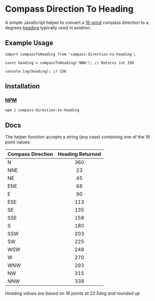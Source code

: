 # Compass Direction To Heading
A simple JavaScript helper to convert a [16-wind](https://en.wikipedia.org/wiki/Points_of_the_compass) compass direction to a degrees [heading](https://en.wikipedia.org/wiki/Heading_(navigation)) typically used in aviation.

## Example Usage

```
import compassToHeading from 'compass-direction-to-heading';

const heading = compassToHeading('NNW'); // Returns int 338

console.log(heading); // 338

```

## Installation

### [NPM](https://www.npmjs.com/package/compass-direction-to-heading) 
`npm i compass-direction-to-heading`



## Docs

The helper function accepts a string (any case) containing one of the 16 point values:

| Compass Direction | Heading Returned |
| ------------- |:-------------:|
| N | 360 |
| NNE | 23 |
| NE | 45 |
| ENE | 68 |
| E | 90 |
| ESE | 113 |
| SE | 135 |
| SSE | 158 |
| S | 180 |
| SSW | 203 |
| SW | 225 |
| WSW | 248 |
| W | 270 |
| WNW | 293 |
| NW | 315 |
| NNW | 338 |

_Heading values are based on 16 points at 22.5deg and rounded up_